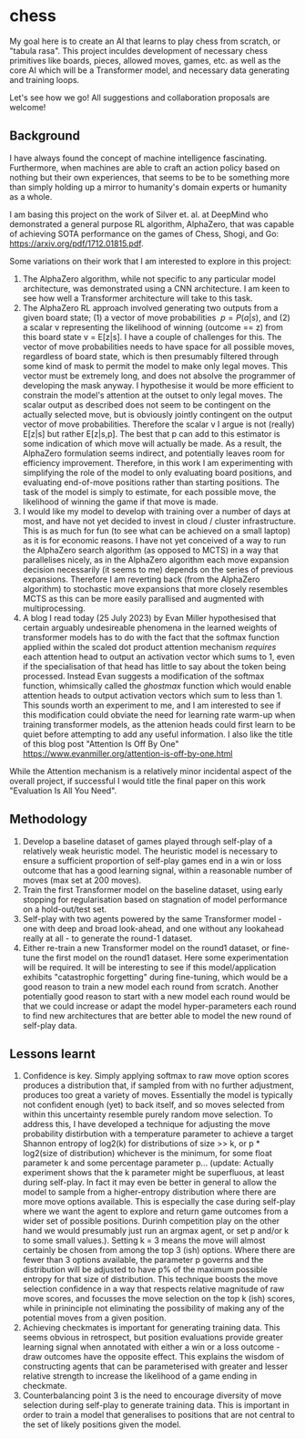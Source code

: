 # chess
My goal here is to create an AI that learns to play chess from scratch, or "tabula rasa". This project inculdes development of necessary chess primitives like boards, pieces, allowed moves, games, etc. as well as the core AI which will be a Transformer model, and necessary data generating and training loops.

Let's see how we go! All suggestions and collaboration proposals are welcome!

## Background
I have always found the concept of machine intelligence fascinating. Furthermore, when machines are able to craft an action policy based on nothing but their own experiences, that seems to be to be something more than simply holding up a mirror to humanity's domain experts or humanity as a whole.

I am basing this project on the work of Silver et. al. at DeepMind who demonstrated a general purpose RL algorithm, AlphaZero, that was capable of achieving SOTA performance on the games of Chess, Shogi, and Go: https://arxiv.org/pdf/1712.01815.pdf.

Some variations on their work that I am interested to explore in this project:
1. The AlphaZero algorithm, while not specific to any particular model architecture, was demonstrated using a CNN architecture. I am keen to see how well a Transformer architecture will take to this task.
2. The AlphaZero RL approach involved generating two outputs from a given board state; (1) a vector of move probabilities $\ p = P(a|s)$, and (2) a scalar v representing the likelihood of winning (outcome == z) from this board state v = E[z|s]. I have a couple of challenges for this. The vector of move probabilities needs to have space for all possible moves, regardless of board state, which is then presumably filtered through some kind of mask to permit the model to make only legal moves. This vector must be extremely long, and does not absolve the programmer of developing the mask anyway. I hypothesise it would be more efficient to constrain the model's attention at the outset to only legal moves. The scalar output as described does not seem to be contingent on the actually selected move, but is obviously jointly contingent on the output vector of move probabilities. Therefore the scalar v I argue is not (really) E[z|s] but rather E[z|s,p]. The best that p can add to this estimator is some indication of which move will actually be made. As a result, the AlphaZero formulation seems indirect, and potentially leaves room for efficiency improvement. Therefore, in this work I am experimenting with simplifying the role of the model to only evaluating board positions, and evaluating end-of-move positions rather than starting positions. The task of the model is simply to estimate, for each possible move, the likelihood of winning the game if that move is made.
3. I would like my model to develop with training over a number of days at most, and have not yet decided to invest in cloud / cluster infrastructure. This is as much for fun (to see what can be achieved on a small laptop) as it is for economic reasons. I have not yet conceived of a way to run the AlphaZero search algorithm (as opposed to MCTS) in a way that parallelises nicely, as in the AlphaZero algorithm each move expansion decision necessarily (it seems to me) depends on the series of previous expansions. Therefore I am reverting back (from the AlphaZero algorithm) to stochastic move expansions that more closely resembles MCTS as this can be more easily parallised and augmented with multiprocessing.
4. A blog I read today (25 July 2023) by Evan Miller hypothesised that certain arguably undesireable phenomena in the learned weights of transformer models has to do with the fact that the softmax function applied within the scaled dot product attention mechanism _requires_ each attention head to output an activation vector which sums to 1, even if the specialisation of that head has little to say about the token being processed. Instead Evan suggests a modification of the softmax function, whimsically called the _ghostmax_ function which would enable attention heads to output activation vectors which sum to less than 1. This sounds worth an experiment to me, and I am interested to see if this modification could obviate the need for learning rate warm-up when training transformer models, as the attenion heads could first learn to be quiet before attempting to add any useful information. I also like the title of this blog post "Attention Is Off By One" https://www.evanmiller.org/attention-is-off-by-one.html

While the Attention mechanism is a relatively minor incidental aspect of the overall project, if successful I would title the final paper on this work "Evaluation Is All You Need".

## Methodology
1. Develop a baseline dataset of games played through self-play of a relatively weak heuristic model. The heuristic model is necessary to ensure a sufficient proportion of self-play games end in a win or loss outcome that has a good learning signal, within a reasonable number of moves (max set at 200 moves).
2. Train the first Transformer model on the baseline dataset, using early stopping for regularisation based on stagnation of model performance on a hold-out/test set.
3. Self-play with two agents powered by the same Transformer model - one with deep and broad look-ahead, and one without any lookahead really at all - to generate the round-1 dataset.
4. Either re-train a new Transformer model on the round1 dataset, or fine-tune the first model on the round1 dataset. Here some experimentation will be required. It will be interesting to see if this model/application exhibits "catastrophic forgetting" during fine-tuning, which would be a good reason to train a new model each round from scratch. Another potentially good reason to start with a new model each round would be that we could increase or adapt the model hyper-parameters each round to find new architectures that are better able to model the new round of self-play data. 

## Lessons learnt
1. Confidence is key. Simply applying softmax to raw move option scores produces a distribution that, if sampled from with no further adjustment, produces too great a variety of moves. Essentially the model is typically not confident enough (yet) to back itself, and so moves selected from within this uncertainty resemble purely random move selection. To address this, I have developed a technique for adjusting the move probability distirbution with a temperature parameter to achieve a target Shannon entropy of log2(k) for distributions of size >> k, or p * log2(size of distribution) whichever is the minimum, for some float parameter k and some percentage parameter p... (update: Actually experiment shows that the k parameter might be superfluous, at least during self-play. In fact it may even be better in general to allow the model to sample from a higher-entropy distribution where there are more move options available. This is especially the case during self-play where we want the agent to explore and return game outcomes from a wider set of possible positions. Durinh competition play on the other hand we would presumably just run an argmax agent, or set p and/or k to some small values.). Setting k = 3 means the move will almost certainly be chosen from among the top 3 (ish) options. Where there are fewer than 3 options available, the parameter p governs and the distribution will be adjusted to have p% of the maximum possible entropy for that size of distribution. This technique boosts the move selection confidence in a way that respects relative magnitude of raw move scores, and focusses the move selection on the top k (ish) scores, while in prininciple not eliminating the possibility of making any of the potential moves from a given position.
2. Achieving checkmates is important for generating training data. This seems obvious in retrospect, but position evaluations provide greater learning signal when annotated with either a win or a loss outcome - draw outcomes have the opposite effect. This explains the wisdom of constructing agents that can be parameterised with greater and lesser relative strength to increase the likelihood of a game ending in checkmate.
3. Counterbalancing point 3 is the need to encourage diversity of move selection during self-play to generate training data. This is important in order to train a model that generalises to positions that are not central to the set of likely positions given the model.
